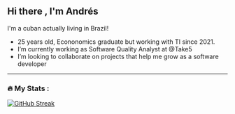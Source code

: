 ## Hi there , I'm Andrés ##

I'm a cuban actually living in Brazil!
- 25 years old, Econonomics graduate but working with TI since 2021.
- I’m currently working as Software Quality Analyst at @Take5
- I’m looking to collaborate on projects that help me grow as a software developer

---

### :fire: My Stats : 
[![GitHub Streak](http://github-readme-streak-stats.herokuapp.com?user=amgrcia97&theme=merko)](https://git.io/streak-stats)
